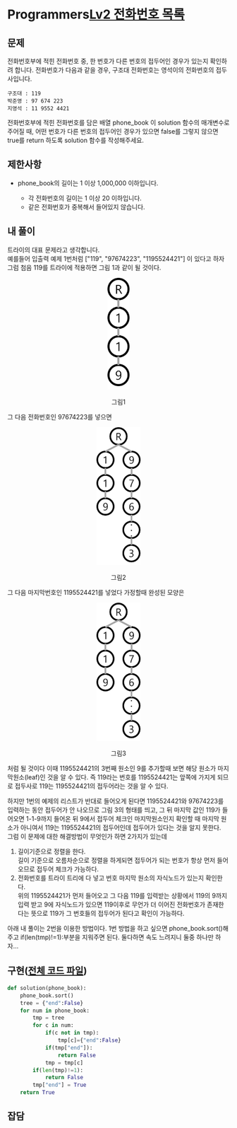# Programmers[Lv2 전화번호 목록](https://programmers.co.kr/learn/courses/30/lessons/42577)
## 문제
 전화번호부에 적힌 전화번호 중, 한 번호가 다른 번호의 접두어인 경우가 있는지 확인하려 합니다.
 전화번호가 다음과 같을 경우, 구조대 전화번호는 영석이의 전화번호의 접두사입니다.

    구조대 : 119
    박준영 : 97 674 223
    지영석 : 11 9552 4421

 전화번호부에 적힌 전화번호를 담은 배열 phone_book 이 solution 함수의 매개변수로 주어질 때, 어떤 번호가 다른 번호의 접두어인 경우가 있으면 false를 그렇지 않으면 true를 return 하도록 solution 함수를 작성해주세요.

## 제한사항 
* phone_book의 길이는 1 이상 1,000,000 이하입니다.

    * 각 전화번호의 길이는 1 이상 20 이하입니다.
    * 같은 전화번호가 중복해서 들어있지 않습니다.


## 내 풀이
 트라이의 대표 문제라고 생각합니다.  
 예를들어 입출력 예제 1번처럼 ["119", "97674223", "1195524421"] 이 있다고 하자 그럼 첨음 119를 트라이에 적용하면 그림 1과 같이 될 것이다.  
 <p align="center"><img width="10%" src="119.png"/>
 <p align="center">그림1</p>
 그 다음 전화번호인 97674223를 넣으면 
 <p align="center"><img width="20%" src="97674223.png"/>
 <p align="center">그림2</p>
 그 다음 마지막번호인 1195524421를 넣었다 가정할때 완성된 모양은 
 <p align="center"><img width="20%" src="97674223.png"/>
 <p align="center">그림3</p>
 처럼 될 것이다 이때 1195524421의 3번째 원소인 9를 추가할때 보면 해당 원소가 마지막원소(leaf)인 것을 알 수 있다. 즉 119라는 번호를 1195524421는 앞쪽에 가지게 되므로 접두사로 119는 1195524421의 접두어라는 것을 알 수 있다.

 하지만 1번의 예제의 리스트가 반대로 들어오게 된다면 1195524421와 97674223를 입력하는 동안 접두어가 안 나오므로 그림 3의 형태를 띄고, 그 뒤 마지막 값인 119가 들어오면 1-1-9까지 들어온 뒤 9에서 접두어 체크인 마지막원소인지 확인할 때 마지막 원소가 아니여서 119는 1195524421의 접두어인데 접두어가 있다는 것을 알지 못한다.  
 그럼 이 문제에 대한 해결방법이 무엇인가 하면 2가지가 있는데

 
 1. 길이기준으로 정렬을 한다.  
    길이 기준으로 오름차순으로 정렬을 하게되면 접두어가 되는 번호가 항상 먼저 들어오므로 접두어 체크가 가능하다.
 1. 전화번호를 트라이 트리에 다 넣고 번호 마지막 원소의 자식노드가 있는지 확인한다.  
    위의 1195524421가 먼저 들어오고 그 다음 119를 입력받는 상황에서 119의 9까지 입력 받고 9에 자식노드가 있으면 119이후로 무언가 더 이어진 전화번호가 존재한다는 뜻으로 119가 그 번호들의 접두어가 된다고 확인이 가능하다.

 아래 내 풀이는 2번을 이용한 방법이다. 1번 방법을 하고 싶으면 phone_book.sort()해주고 if(len(tmp)!=1):부분을 지워주면 된다. 둘다하면 속도 느려지니 둘중 하나만 하자...

## 구현([전체 코드 파일](/programmers/42577%EC%A0%84%ED%99%94%EB%B2%88%ED%98%B8/c.py))
``` python
def solution(phone_book):
    phone_book.sort()
    tree = {"end":False}
    for num in phone_book:
        tmp = tree
        for c in num:
            if(c not in tmp):
                tmp[c]={"end":False}
            if(tmp["end"]):
                return False
            tmp = tmp[c]
        if(len(tmp)!=1):
            return False
        tmp["end"] = True
    return True
```

## 잡담
